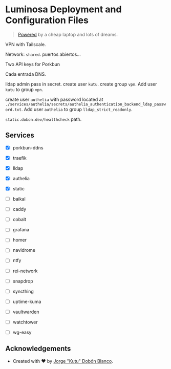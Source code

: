 # Luminosa Deployment and Configuration Files
> [Powered](powered.md) by a cheap laptop and lots of dreams.

VPN with Tailscale.

Network: `shared`.
puertos abiertos...

Two API keys for Porkbun

Cada entrada DNS.

lldap admin pass in secret.
create user `kutu`.
create group `vpn`.
Add user `kutu` to group `vpn`.

create user `authelia` with password located at `./services/authelia/secrets/authelia_authentication_backend_ldap_password.txt`.
Add user `authelia` to group `lldap_strict_readonly`.

`static.dobon.dev/healthcheck` path.

## Services
- [x] porkbun-ddns
- [x] traefik
- [x] lldap
- [x] authelia
- [x] static

- [ ] baikal
- [ ] caddy
- [ ] cobalt
- [ ] grafana
- [ ] homer
- [ ] navidrome
- [ ] ntfy
- [ ] rei-network
- [ ] snapdrop
- [ ] syncthing
- [ ] uptime-kuma
- [ ] vaultwarden
- [ ] watchtower
- [ ] wg-easy

## Acknowledgements
- Created with :heart: by [Jorge "Kutu" Dobón Blanco](https://dobon.dev).
